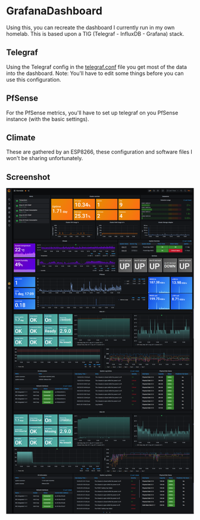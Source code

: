 # GrafanaDashboard
Using this, you can recreate the dashboard I currently run in my own homelab. 
This is based upon a TIG (Telegraf - InfluxDB - Grafana) stack.

## Telegraf
Using the Telegraf config in the [telegraf.conf](https://github.com/DB-Vincent/GrafanaDashboard/blob/main/telegraf.conf)  file you get most of the data into the dashboard.
Note: You'll have to edit some things before you can use this configuration.

## PfSense
For the PfSense metrics, you'll have to set up telegraf on you PfSense instance (with the basic settings).

## Climate
These are gathered by an ESP8266, these configuration and software files I won't be sharing unfortunately.

## Screenshot
![Dashboard screenshot](https://github.com/DB-Vincent/GrafanaDashboard/blob/main/screenshot.png)
